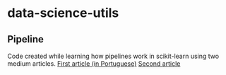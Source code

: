 # data-science-utils

## Pipeline
Code created while learning how pipelines work in scikit-learn using two medium articles.
[First article (in Portuguese)](https://medium.com/data-hackers/como-usar-pipelines-no-scikit-learn-1398a4cc6ae9)
[Second article](https://towardsdatascience.com/custom-transformers-and-ml-data-pipelines-with-python-20ea2a7adb65)
